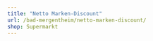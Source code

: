 ```yaml
---
title: "Netto Marken-Discount"
url: /bad-mergentheim/netto-marken-discount/
shop: Supermarkt
---
```

